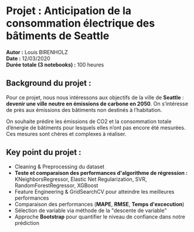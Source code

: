 # Projet : Anticipation de la consommation électrique des bâtiments de Seattle

**Autor :** Louis BIRENHOLZ  
**Date :** 12/03/2020  
**Durée totale (3 notebooks) :** 100 heures  

## Background du projet :

Pour ce projet, nous nous intéressons aux objectifs de la ville de **Seattle** : **devenir une ville neutre en émissions de carbone en 2050**. On s’intéresse de près aux émissions des bâtiments non destinés à l’habitation.  

On souhaite prédire les émissions de CO2 et la consommation totale d’énergie de bâtiments pour lesquels elles n’ont pas encore été mesurées. Ces mesures sont chères et complexes à réaliser.

## Key point du projet :

- Cleaning & Preprocessing du dataset
- **Teste et comparaison des performances d'algorithme de régression :** KNeighborsRegressor, Elastic Net Regularization, SVR, RandomForestRegressor, XGBoost
- Feature Engineering & GridSearchCV pour atteindre les meilleures performances
- Comparaison des performances (**MAPE**, **RMSE**, **Temps d'excecution**)
- Sélection de variable via méthode de la "descente de variable"
- Approche **Bootstrap** pour quantifier le niveau de confiance dans notre prédiction




